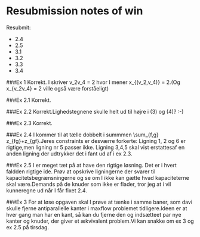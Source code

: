 Resubmission notes of win
=========================

Resubmit:

 - 2.4
 - 2.5
 - 3.1
 - 3.2
 - 3.3
 - 3.4

###Ex 1
Korrekt. I skriver v_2v_4 = 2 hvor I mener x_{(v_2,v_4)} = 2.(Og x_{v_2v_4} = 2
ville også være forståeligt)

###Ex 2.1
Korrekt.

###Ex 2.2
Korrekt.Lighedstegnene skulle helt ud til højre i (3) og (4)? :-)

###Ex 2.3
Korrekt.

###Ex 2.4
I kommer til at tælle dobbelt i summmen \sum_{f,g} z_{fg}+z_{gf}.Jeres
constraints er desværre forkerte: Ligning 1, 2 og 6 er rigtige,men ligning nr 5
passer ikke. Ligning 3,4,5 skal vist erstattesaf en anden ligning der udtrykker
det i fant ud af i ex 2.3.

###Ex 2.5
I er meget tæt på at have den rigtige løsning. Det er i hvert faldden rigtige
ide. Prøv at opskrive ligningerne der svarer til kapacitetsbegrænsningerne og se
om I ikke kan gætte hvad kapaciteterne skal være.Demands på de knuder som ikke
er flader, tror jeg at i vil kunneregne ud når I får fixet 2.4.

###Ex 3
For at løse opgaven skal I prøve at tænke i samme baner, som davi skulle fjerne
antiparallelle kanter i maxflow problemet tidligere.Ideen er at hver gang man
har en kant, så kan du fjerne den og indsætteet par nye kanter og knuder, der
giver et ækvivalent problem.Vi kan snakke om ex 3 og ex 2.5 på tirsdag.